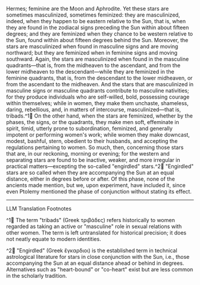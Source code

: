 Hermes; feminine are the Moon and Aphrodite. Yet these stars are sometimes masculinized, sometimes feminized: they are masculinized, indeed, when they happen to be eastern relative to the Sun, that is, when they are found in the zodiacal signs preceding the Sun within about fifteen degrees; and they are feminized when they chance to be western relative to the Sun, found within about fifteen degrees behind the Sun. Moreover, the stars are masculinized when found in masculine signs and are moving northward; but they are feminized when in feminine signs and moving southward. Again, the stars are masculinized when found in the masculine quadrants—that is, from the midheaven to the ascendant, and from the lower midheaven to the descendant—while they are feminized in the feminine quadrants, that is, from the descendant to the lower midheaven, or from the ascendant to the midheaven. And the stars that are masculinized in masculine signs or masculine quadrants contribute to masculine nativities; for they produce individuals who are self-willed, bold, possessing courage within themselves; while in women, they make them unchaste, shameless, daring, rebellious, and, in matters of intercourse, masculinized—that is, tribads.^1🤖 On the other hand, when the stars are feminized, whether by the phases, the signs, or the quadrants, they make men soft, effeminate in spirit, timid, utterly prone to subordination, feminized, and generally impotent or performing women's work; while women they make downcast, modest, bashful, stern, obedient to their husbands, and accepting the regulations pertaining to women. So much, then, concerning those stars that are, in our reckoning, morning or evening; for the western and separating stars are found to be inactive, weaker, and more irregular in practical matters—excepting the so-called "engirdled" stars.^2🤖 "Engirdled" stars are so called when they are accompanying the Sun at an equal distance, either in degrees before or after. Of this phase, none of the ancients made mention, but we, upon experiment, have included it, since even Ptolemy mentioned the phase of conjunction without stating its effect.

---

LLM Translation Footnotes

^1🤖 The term "tribads" (Greek τριβάδες) refers historically to women regarded as taking an active or "masculine" role in sexual relations with other women. The term is left untranslated for historical precision; it does not neatly equate to modern identities.

^2🤖 "Engirdled" (Greek ἔγκαρδιοι) is the established term in technical astrological literature for stars in close conjunction with the Sun, i.e., those accompanying the Sun at an equal distance ahead or behind in degrees. Alternatives such as "heart-bound" or "co-heart" exist but are less common in the scholarly tradition.